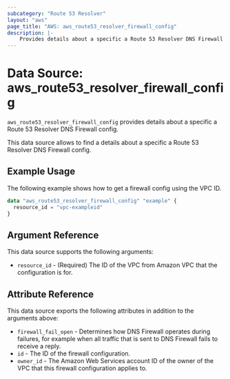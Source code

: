 ```yaml
---
subcategory: "Route 53 Resolver"
layout: "aws"
page_title: "AWS: aws_route53_resolver_firewall_config"
description: |-
    Provides details about a specific a Route 53 Resolver DNS Firewall config.
---
```


# Data Source: aws_route53_resolver_firewall_config

`aws_route53_resolver_firewall_config` provides details about a specific a Route 53 Resolver DNS Firewall config.

This data source allows to find a details about a specific a Route 53 Resolver DNS Firewall config.

## Example Usage

The following example shows how to get a firewall config using the VPC ID.

```terraform
data "aws_route53_resolver_firewall_config" "example" {
  resource_id = "vpc-exampleid"
}
```

## Argument Reference

This data source supports the following arguments:

* `resource_id` - (Required) The ID of the VPC from Amazon VPC that the configuration is for.

## Attribute Reference

This data source exports the following attributes in addition to the arguments above:

* `firewall_fail_open` - Determines how DNS Firewall operates during failures, for example when all traffic that is sent to DNS Firewall fails to receive a reply.
* `id` - The ID of the firewall configuration.
* `owner_id` - The Amazon Web Services account ID of the owner of the VPC that this firewall configuration applies to.
